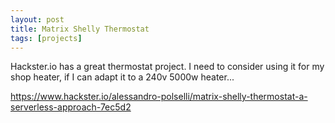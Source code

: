 ```yaml
---
layout: post
title: Matrix Shelly Thermostat
tags: [projects]
---
```

Hackster.io has a great thermostat project. I need to consider using it for
my shop heater, if I can adapt it to a 240v 5000w heater...

https://www.hackster.io/alessandro-polselli/matrix-shelly-thermostat-a-serverless-approach-7ec5d2

